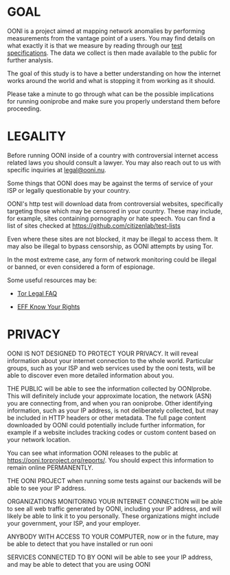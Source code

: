 # GOAL

OONI is a project aimed at mapping network anomalies by performing measurements
from the vantage point of a users.
You may find details on what exactly it is that we measure by reading through
our [test specifications](https://github.com/TheTorProject/ooni-spec/tree/master/test-specs).
The data we collect is then made available to the public for further analysis.

The goal of this study is to have a better understanding on how the internet
works around the world and what is stopping it from working as it should.

Please take a minute to go through what can be the possible implications for
running ooniprobe and make sure you properly understand them before proceeding.

# LEGALITY

Before running OONI inside of a country with controversial internet access
related laws you should consult a lawyer. You may also reach out to us with
specific inquiries at legal@ooni.nu.

Some things that OONI does may be against the terms of service of your ISP or
legally questionable by your country.

OONI's http test will download data from controversial websites,
specifically targeting those which may be censored in your country.
These may include, for example, sites containing pornography or hate
speech. You can find a list of sites checked at
https://github.com/citizenlab/test-lists

Even where these sites are not blocked, it may be illegal to access
them. It may also be illegal to bypass censorship, as OONI attempts by
using Tor.

In the most extreme case, any form of network monitoring could be
illegal or banned, or even considered a form of espionage.

Some useful resources may be:

* [Tor Legal FAQ](https://www.eff.org/torchallenge/faq.html)

* [EFF Know Your Rights](https://www.eff.org/issues/know-your-rights)

# PRIVACY

OONI IS NOT DESIGNED TO PROTECT YOUR PRIVACY. It will reveal information
about your internet connection to the whole world. Particular groups,
such as your ISP and web services used by the ooni tests, will be able
to discover even more detailed information about you.

THE PUBLIC will be able to see the information collected by OONIprobe.
This will definitely include your approximate location, the network
(ASN) you are connecting from, and when you ran ooniprobe. Other
identifying information, such as your IP address, is not deliberately
collected, but may be included in HTTP headers or other metadata. The
full page content downloaded by OONI could potentially include further
information, for example if a website includes tracking codes or custom
content based on your network location.

You can see what information OONI releases to the public at
https://ooni.torproject.org/reports/. You should expect this information
to remain online PERMANENTLY.

THE OONI PROJECT when running some tests against our backends will be able to
see your IP address.

ORGANIZATIONS MONITORING YOUR INTERNET CONNECTION will be able to see
all web traffic generated by OONI, including your IP address, and will
likely be able to link it to you personally. These organizations might
include your government, your ISP, and your employer.

ANYBODY WITH ACCESS TO YOUR COMPUTER, now or in the future, may be able
to detect that you have installed or run ooni

SERVICES CONNECTED TO BY OONI will be able to see your IP address, and
may be able to detect that you are using OONI
